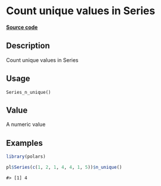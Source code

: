

# Count unique values in Series

[**Source code**](https://github.com/pola-rs/r-polars/tree/main/R/series__series.R#L987)

## Description

Count unique values in Series

## Usage

<pre><code class='language-R'>Series_n_unique()
</code></pre>

## Value

A numeric value

## Examples

``` r
library(polars)

pl$Series(c(1, 2, 1, 4, 4, 1, 5))$n_unique()
```

    #> [1] 4
